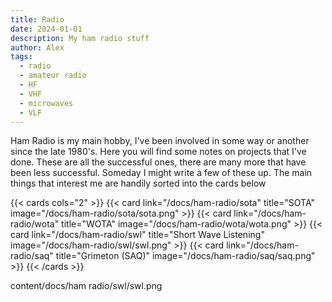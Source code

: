 ```yaml
---
title: Radio
date: 2024-01-01
description: My ham radio stuff
author: Alex
tags:
  - radio
  - amateur radio
  - HF
  - VHF
  - microwaves
  - VLF
---
```



Ham Radio is my main hobby, I've been involved in some way or another since the late 1980's. Here you will find some notes on projects that I've done.
These are all the successful ones, there are many more that have been less successful. Someday I might write a few of these up. The main things that interest me are handily sorted into the cards below

{{< cards cols="2" >}}
  {{< card link="/docs/ham-radio/sota" title="SOTA" image="/docs/ham-radio/sota/sota.png" >}}
  {{< card link="/docs/ham-radio/wota" title="WOTA" image="/docs/ham-radio/wota/wota.png" >}}
  {{< card link="/docs/ham-radio/swl" title="Short Wave Listening" image="/docs/ham-radio/swl/swl.png" >}}
  {{< card link="/docs/ham-radio/saq" title="Grimeton (SAQ)" image="/docs/ham-radio/saq/saq.png" >}}
{{< /cards >}}

content/docs/ham radio/swl/swl.png